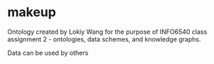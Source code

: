# makeup

Ontology created by Lokiy Wang for the purpose of INFO6540 class assignment 2 - ontologies, data schemes, and knowledge graphs.

Data can be used by others 
